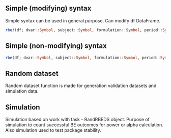 ## Simple (modifying) syntax

Simple syntax can be used in general purpose. Can modify df DataFrame.

```julia
rbe!(df; dvar::Symbol, subject::Symbol, formulation::Symbol, period::Symbol, sequence::Symbol)
```

## Simple (non-modifying) syntax

```julia
rbe(df; dvar::Symbol, subject::Symbol, formulation::Symbol, period::Symbol, sequence::Symbol)
```

## Random dataset

Random dataset function is made for generation validation datasets and simulation data.

## Simulation

Simulation based on work with task - RandRBEDS object.
Purpose of simulation to count successful BE outcomes for power or alpha calculation.
Also simulation used to test package stability.
